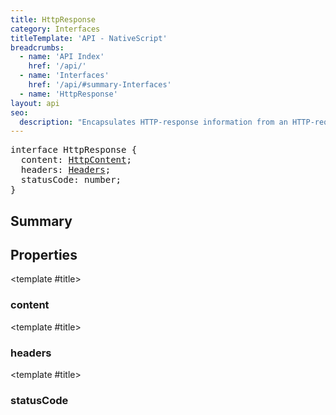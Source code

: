 ```yaml
---
title: HttpResponse
category: Interfaces
titleTemplate: 'API - NativeScript'
breadcrumbs:
  - name: 'API Index'
    href: '/api/'
  - name: 'Interfaces'
    href: '/api/#summary-Interfaces'
  - name: 'HttpResponse'
layout: api
seo:
  description: "Encapsulates HTTP-response information from an HTTP-request."
---
```


<!-- This page is auto generated, do not edit manually. -->
<!-- Run "yarn generate:api-docs" to regenerate -->

<script setup lang="ts">
  import { provide } from "vue";
  import API_DATA from "./HttpResponse.data.json";
  
  provide('API_DATA', API_DATA);
</script>

<APIRefHierarchy v-once />

<pre class="not-prose [&_a]:text-blue-400 [&_a]:no-underline">interface HttpResponse {
  content: <a href="/api/interface/HttpContent">HttpContent</a>;
  headers: <a href="/api/index#headers">Headers</a>;
  statusCode: number;
}</pre>

<APIRefComment commentBase64="eyJibG9ja1RhZ3MiOltdLCJtb2RpZmllclRhZ3MiOnt9LCJzdW1tYXJ5IjpbeyJraW5kIjoidGV4dCIsInRleHQiOiJFbmNhcHN1bGF0ZXMgSFRUUC1yZXNwb25zZSBpbmZvcm1hdGlvbiBmcm9tIGFuIEhUVFAtcmVxdWVzdC4ifV19" v-once />

## <Heading ignore>Summary</Heading>

<APIRefSummary v-once />

## Properties

<div class="isOptional">

<APIRef for="1991" v-once>

<template #title>

### content

</template>

</APIRef>

</div>

<div class="">

<APIRef for="1990" v-once>

<template #title>

### headers

</template>

</APIRef>

</div>

<div class="">

<APIRef for="1989" v-once>

<template #title>

### statusCode

</template>

</APIRef>

</div>
